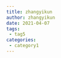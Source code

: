 ```yaml
---
title: zhangyikun
author: zhangyikun
date: 2021-04-07
tags:
 - tag5
categories:
 - category1
---
```


<Boxx  changeTime="5000"/>  

